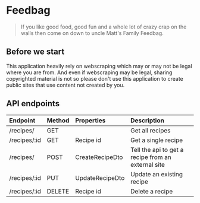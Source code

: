 # Feedbag
> If you like good food, good fun  and a whole lot of crazy crap on the walls  then come on down to uncle Matt's Family Feedbag.

## Before we start
This application heavily rely on webscraping which may or may not be legal where you are from. And even if webscraping may be legal, sharing copyrighted material is not so please don't use this application to create public sites that use content not created by you.

## API endpoints
| Endpoint | Method | Properties | Description |
| :------------- | :------------- |:------------- |:------------- |
| /recipes/ | GET |  | Get all recipes |
| /recipes/:id | GET | Recipe id | Get a single recipe |
| /recipes/ | POST | CreateRecipeDto | Tell the api to get a recipe from an external site |
| /recipes/:id | PUT | UpdateRecipeDto | Update an existing recipe |
| /recipes/:id | DELETE | Recipe id | Delete a recipe |
